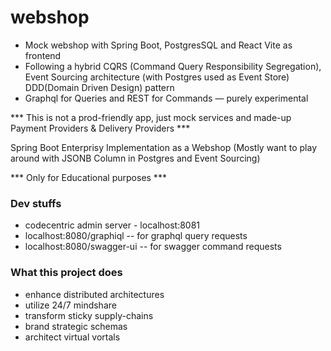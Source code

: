 # webshop

- Mock webshop with Spring Boot, PostgresSQL and React Vite as frontend
- Following a hybrid CQRS (Command Query Responsibility Segregation), Event Sourcing architecture (with Postgres used
  as Event Store) DDD(Domain Driven Design) pattern
- Graphql for Queries and REST for Commands — purely experimental

*** This is not a prod-friendly app, just mock services and made-up Payment Providers & Delivery Providers  ***

Spring Boot Enterprisy Implementation as a Webshop
(Mostly want to play around with JSONB Column in Postgres and Event Sourcing)

*** Only for Educational purposes ***

### Dev stuffs

- codecentric admin server - localhost:8081
- localhost:8080/graphiql -- for graphql query requests
- localhost:8080/swagger-ui -- for swagger command requests

### What this project does

- enhance distributed architectures
- utilize 24/7 mindshare
- transform sticky supply-chains
- brand strategic schemas
- architect virtual vortals
